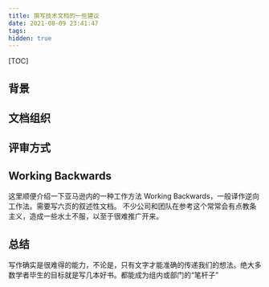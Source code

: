 ```yaml
---
title: 撰写技术文档的一些建议
date: 2021-08-09 23:41:47
tags:
hidden: true
---
```


[TOC]

## 背景

## 文档组织

## 评审方式

## Working Backwards

这里顺便介绍一下亚马逊内的一种工作方法 Working Backwards，一般译作逆向工作法。需要写六页的叙述性文档。
不少公司和团队在参考这个常常会有点教条主义，造成一些水土不服，以至于很难推广开来。


## 总结
写作确实是很难得的能力，不论是，只有文字才能准确的传递我们的想法。绝大多数学者毕生的目标就是写几本好书。都能成为组内或部门的“笔杆子”


